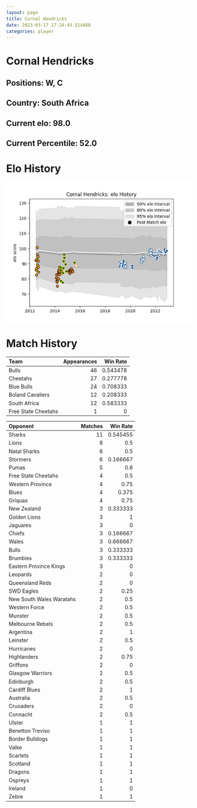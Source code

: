 ```yaml
---  
layout: page  
title: Cornal Hendricks  
date: 2023-03-17 17:24:43.514468  
categories: player  
---
```

# Cornal Hendricks

## Positions: W, C

## Country: South Africa

## Current elo: 98.0

## Current Percentile: 52.0

# Elo History


![elo history](history_CornalHendricks.png)
# Match History


| Team                |   Appearances |   Win Rate |
|:--------------------|--------------:|-----------:|
| Bulls               |            46 |   0.543478 |
| Cheetahs            |            27 |   0.277778 |
| Blue Bulls          |            24 |   0.708333 |
| Boland Cavaliers    |            12 |   0.208333 |
| South Africa        |            12 |   0.583333 |
| Free State Cheetahs |             1 |   0        |

| Opponent                 |   Matches |   Win Rate |
|:-------------------------|----------:|-----------:|
| Sharks                   |        11 |   0.545455 |
| Lions                    |         8 |   0.5      |
| Natal Sharks             |         6 |   0.5      |
| Stormers                 |         6 |   0.166667 |
| Pumas                    |         5 |   0.6      |
| Free State Cheetahs      |         4 |   0.5      |
| Western Province         |         4 |   0.75     |
| Blues                    |         4 |   0.375    |
| Griquas                  |         4 |   0.75     |
| New Zealand              |         3 |   0.333333 |
| Golden Lions             |         3 |   1        |
| Jaguares                 |         3 |   0        |
| Chiefs                   |         3 |   0.166667 |
| Wales                    |         3 |   0.666667 |
| Bulls                    |         3 |   0.333333 |
| Brumbies                 |         3 |   0.333333 |
| Eastern Province Kings   |         3 |   0        |
| Leopards                 |         2 |   0        |
| Queensland Reds          |         2 |   0        |
| SWD Eagles               |         2 |   0.25     |
| New South Wales Waratahs |         2 |   0.5      |
| Western Force            |         2 |   0.5      |
| Munster                  |         2 |   0.5      |
| Melbourne Rebels         |         2 |   0.5      |
| Argentina                |         2 |   1        |
| Leinster                 |         2 |   0.5      |
| Hurricanes               |         2 |   0        |
| Highlanders              |         2 |   0.75     |
| Griffons                 |         2 |   0        |
| Glasgow Warriors         |         2 |   0.5      |
| Edinburgh                |         2 |   0.5      |
| Cardiff Blues            |         2 |   1        |
| Australia                |         2 |   0.5      |
| Crusaders                |         2 |   0        |
| Connacht                 |         2 |   0.5      |
| Ulster                   |         1 |   1        |
| Benetton Treviso         |         1 |   1        |
| Border Bulldogs          |         1 |   1        |
| Valke                    |         1 |   1        |
| Scarlets                 |         1 |   1        |
| Scotland                 |         1 |   1        |
| Dragons                  |         1 |   1        |
| Ospreys                  |         1 |   1        |
| Ireland                  |         1 |   0        |
| Zebre                    |         1 |   1        |